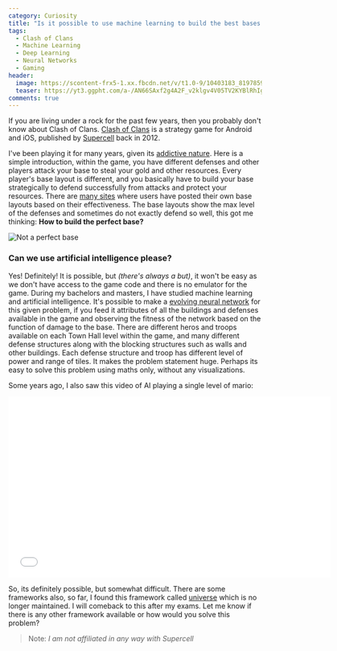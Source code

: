 ```yaml
---
category: Curiosity
title: "Is it possible to use machine learning to build the best bases in Clash of Clans?"
tags: 
  - Clash of Clans
  - Machine Learning
  - Deep Learning
  - Neural Networks
  - Gaming
header:
  image: https://scontent-frx5-1.xx.fbcdn.net/v/t1.0-9/10403183_819785948045730_6653951710323521456_n.png?_nc_cat=104&_nc_ht=scontent-frx5-1.xx&oh=fb6270e30eadfa0e151986a7e09a0508&oe=5C9DA7CB
  teaser: https://yt3.ggpht.com/a-/AN66SAxf2g4A2F_v2klgv4V05TV2KYBlRhIg21qj6Q=s900-mo-c-c0xffffffff-rj-k-no
comments: true
---
```


If you are living under a rock for the past few years, then you probably don't know about Clash of Clans. [Clash of Clans](https://supercell.com/en/games/clashofclans/) is a strategy game for Android and iOS, published by [Supercell](https://supercell.com/en/) back in 2012.

I've been playing it for many years, given its [addictive nature](https://www.businessinsider.com/why-clash-of-clans-is-so-popular-2014-9?IR=T). Here is a simple introduction, within the game, you have different defenses and other players attack your base to steal your gold and other resources. Every player's base layout is different, and you basically have to build your base strategically to defend successfully from attacks and protect your resources. There are [many sites](https://www.clashofclans-tools.com/Layouts/Top) where users have posted their own base layouts based on their effectiveness. The base layouts show the max level of the defenses and sometimes do not exactly defend so well, this got me thinking: **How to build the perfect base?**

![Not a perfect base](https://thatsmytop10.com/wp-content/uploads/2014/05/Top-10-Funny-COC-Base-no-1.jpg)

### Can we use artificial intelligence please?

Yes! Definitely! It is possible, but *(there's always a but)*, it won't be easy as we don't have access to the game code and there is no emulator for the game. During my bachelors and masters, I have studied machine learning and artificial intelligence. It's possible to make a [evolving neural network](http://nn.cs.utexas.edu/downloads/papers/stanley.ec02.pdf) for this given problem, if you feed it attributes of all the buildings and defenses available in the game and observing the fitness of the network based on the function of damage to the base. There are different heros and troops available on each Town Hall level within the game, and many different defense structures along with the blocking structures such as walls and other buildings. Each defense structure and troop has different level of power and range of tiles. It makes the problem statement huge. Perhaps its easy to solve this problem using maths only, without any visualizations. 

Some years ago, I also saw this video of AI playing a single level of mario:

<iframe width="640" height="360" src="<https://www.youtube.com/watch?v=qv6UVOQ0F44?controls=0&showinfo=0>" frameborder="0" allowfullscreen></iframe> 

So, its definitely possible, but somewhat difficult. There are some frameworks also, so far, I found this framework called [universe](https://github.com/openai/universe) which is no longer maintained. I will comeback to this after my exams. Let me know if there is any other framework available or how would you solve this problem?

> Note: *I am not affiliated in any way with Supercell*